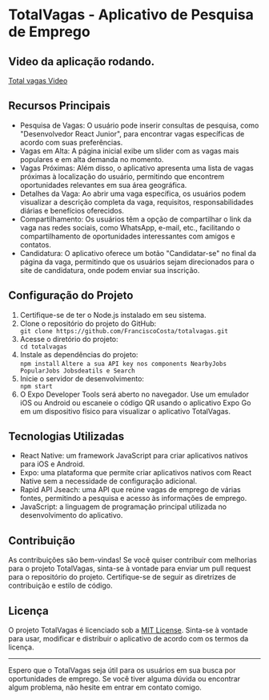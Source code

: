 
<body>
  <h1>TotalVagas - Aplicativo de Pesquisa de Emprego</h1>

  <h2>Video da aplicação rodando.</h2>

  <a href = "https://www.linkedin.com/feed/update/urn:li:activity:7085639230470656000/" >Total vagas Video</a>

  <h2>Recursos Principais</h2>
  <ul>
    <li>Pesquisa de Vagas: O usuário pode inserir consultas de pesquisa, como "Desenvolvedor React Junior", para encontrar vagas específicas de acordo com suas preferências.</li>
    <li>Vagas em Alta: A página inicial exibe um slider com as vagas mais populares e em alta demanda no momento.</li>
    <li>Vagas Próximas: Além disso, o aplicativo apresenta uma lista de vagas próximas à localização do usuário, permitindo que encontrem oportunidades relevantes em sua área geográfica.</li>
    <li>Detalhes da Vaga: Ao abrir uma vaga específica, os usuários podem visualizar a descrição completa da vaga, requisitos, responsabilidades diárias e benefícios oferecidos.</li>
    <li>Compartilhamento: Os usuários têm a opção de compartilhar o link da vaga nas redes sociais, como WhatsApp, e-mail, etc., facilitando o compartilhamento de oportunidades interessantes com amigos e contatos.</li>
    <li>Candidatura: O aplicativo oferece um botão "Candidatar-se" no final da página da vaga, permitindo que os usuários sejam direcionados para o site de candidatura, onde podem enviar sua inscrição.</li>
  </ul>

  <h2>Configuração do Projeto</h2>
  <ol>
    <li>Certifique-se de ter o Node.js instalado em seu sistema.</li>
    <li>Clone o repositório do projeto do GitHub:</li>
    <code>git clone https://github.com/FranciscoCosta/totalvagas.git</code>
    <li>Acesse o diretório do projeto:</li>
    <code>cd totalvagas</code>
    <li>Instale as dependências do projeto:</li>
    <code>npm install</code>
    <code>Altere a sua API key nos components NearbyJobs PopularJobs Jobsdeatils e Search</code>
    <li>Inicie o servidor de desenvolvimento:</li>
    <code>npm start</code>
    <li>O Expo Developer Tools será aberto no navegador. Use um emulador iOS ou Android ou escaneie o código QR usando o aplicativo Expo Go em um dispositivo físico para visualizar o aplicativo TotalVagas.</li>
  </ol>

  <h2>Tecnologias Utilizadas</h2>
  <ul>
    <li>React Native: um framework JavaScript para criar aplicativos nativos para iOS e Android.</li>
    <li>Expo: uma plataforma que permite criar aplicativos nativos com React Native sem a necessidade de configuração adicional.</li>
    <li>Rapid API Jseach: uma API que reúne vagas de emprego de várias fontes, permitindo a pesquisa e acesso às informações de emprego.</li>
    <li>JavaScript: a linguagem de programação principal utilizada no desenvolvimento do aplicativo.</li>
  </ul>

  <h2>Contribuição</h2>
  <p>As contribuições são bem-vindas! Se você quiser contribuir com melhorias para o projeto TotalVagas, sinta-se à vontade para enviar um pull request para o repositório do projeto. Certifique-se de seguir as diretrizes de contribuição e estilo de código.</p>

  <h2>Licença</h2>
  <p>O projeto TotalVagas é licenciado sob a <a href="https://opensource.org/licenses/MIT">MIT License</a>. Sinta-se à vontade para usar, modificar e distribuir o aplicativo de acordo com os termos da licença.</p>
  <hr>

  <p>Espero que o TotalVagas seja útil para os usuários em sua busca por oportunidades de emprego. Se você tiver alguma dúvida ou encontrar algum problema, não hesite em entrar em contato comigo.</p>
</body>
</html>
